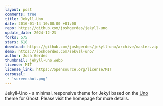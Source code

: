 ```yaml
---
layout: post
comments: true
title: Jekyll-Uno
date: 2016-01-14 10:00:00 +01:00
repo: https://github.com/joshgerdes/jekyll-uno
update_date: 2024-12-23
forks: 575
stars: 618
download: https://github.com/joshgerdes/jekyll-uno/archive/master.zip
demo: https://joshgerdes.com/jekyll-uno/
author: Josh Gerdes
thumbnail: jekyll-uno.webp
license: MIT
license_link: https://opensource.org/license/MIT
carousel:
 - 'screenshot.png'
---
```


Jekyll-Uno - a minimal, responsive theme for Jekyll based on the [Uno](https://github.com/daleanthony/Uno) theme for Ghost. Please visit the homepage for more details.
